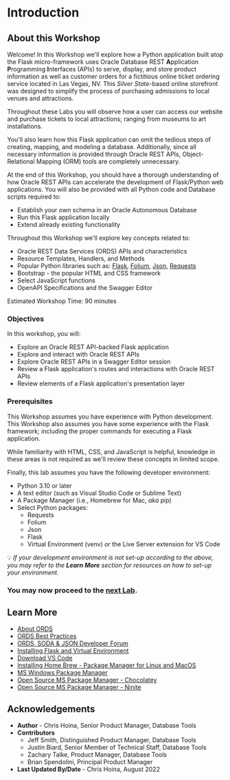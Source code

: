 # Introduction

## About this Workshop

Welcome! In this Workshop we'll explore how a Python application built atop the Flask micro-framework uses Oracle Database REST **A**pplication **P**rogramming **I**nterfaces (APIs) to serve, display, and store product information as well as customer orders for a fictitious online ticket ordering service located in Las Vegas, NV. This *Silver State*-based online storefront was designed to simplify the process of purchasing admissions to local venues and attractions. 

Throughout these Labs you will observe how a user can access our website and purchase tickets to local attractions; ranging from museums to art installations.

You'll also learn how this Flask application can omit the tedious steps of creating, mapping, and modeling a database. Additionally, since all necessary information is provided through Oracle REST APIs, Object-Relational Mapping (ORM) tools are completely unnecessary.

At the end of this Workshop, you should have a thorough understanding of how Oracle REST APIs can accelerate the development of Flask/Python web applications. You will also be provided with all Python code and Database scripts required to:

- Establish your own schema in an Oracle Autonomous Database
- Run this Flask application locally
- Extend already existing functionality

Throughout this Workshop we'll explore key concepts related to: 

- Oracle REST Data Services (ORDS) APIs and characteristics
- Resource Templates, Handlers, and Methods 
- Popular Python libraries such as: [Flask](https://flask.palletsprojects.com/en/2.2.x/), [Folium](https://python-visualization.github.io/folium/), [Json](https://docs.python.org/3/library/json.html), [Requests](https://requests.readthedocs.io/en/latest/)
- Bootstrap - the popular HTML and CSS framework
- Select JavaScript functions
- OpenAPI Specifications and the Swagger Editor

Estimated Workshop Time: 90 minutes

### Objectives

In this workshop, you will:

- Explore an Oracle REST API-backed Flask application
- Explore and interact with Oracle REST APIs
- Explore Oracle REST APIs in a Swagger Editor session
- Review a Flask application's routes and interactions with Oracle REST APIs
- Review elements of a Flask application's presentation layer

### Prerequisites

This Workshop assumes you have experience with Python development. This Workshop also assumes you have some experience with the Flask framework; including the proper commands for executing a Flask application.

While familiarity with HTML, CSS, and JavaScript is helpful, knowledge in these areas is not required as we'll review these concepts in limited scope. 

Finally, this lab assumes you have the following developer environment: 

- Python 3.10 or later 
- A text editor (such as Visual Studio Code or Sublime Text)
- A Package Manager (i.e., Homebrew for Mac, *aka* pip)
- Select Python packages: 
  - Requests 
  - Folium
  - Json
  - Flask 
  - Virtual Environment (venv) *or* the Live Server extension for VS Code 

:bulb: *If your development environment is not set-up according to the above, you may refer to the **Learn More** section for resources on how to set-up your environment.*

### You may now proceed to the [next Lab](#Next).

## Learn More

* [About ORDS](https://www.oracle.com/database/technologies/appdev/rest.html)
* [ORDS Best Practices](https://www.oracle.com/database/technologies/appdev/rest/best-practices/)
* [ORDS, SODA & JSON Developer Forum](https://community.oracle.com/tech/developers/categories/oracle_rest_data_services) 
* [Installing Flask and Virtual Environment](https://flask.palletsprojects.com/en/2.1.x/installation/)
* [Download VS Code](https://code.visualstudio.com/download)
* [Installing Home Brew - Package Manager for Linux and MacOS](https://docs.brew.sh/Installation)
* [MS Windows Package Manager](https://docs.microsoft.com/en-us/windows/package-manager/)
* [Open Source MS Package Manager - Chocolatey](https://chocolatey.org/)
* [Open Source MS Package Manager - Ninite](https://ninite.com/)

## Acknowledgements

* **Author** - Chris Hoina, Senior Product Manager, Database Tools
* **Contributors**
  - Jeff Smith, Distinguished Product Manager, Database Tools
  - Justin Biard, Senior Member of Technical Staff, Database Tools 
  - Zachary Talke, Product Manager, Database Tools
  - Brian Spendolini, Principal Product Manager
* **Last Updated By/Date** - Chris Hoina, August 2022
